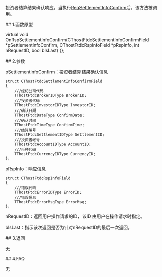<p>投资者结算结果确认响应，当执行<a href="../../CTHOSTFTDCTRADERSPI/REQSETTLEMENTINFOCONFIRM/">ReqSettlementInfoConfirm</a>后，该方法被调用。</p>
<span class="anchor" id="ead790ea-8396-4ddf-a5d7-72052007540b"></span>
## 1.函数原型
<p>virtual void OnRspSettlementInfoConfirm(CThostFtdcSettlementInfoConfirmField *pSettlementInfoConfirm, CThostFtdcRspInfoField *pRspInfo, int nRequestID, bool bIsLast) {};</p>
<span class="anchor" id="072859b8-0ab7-4580-80ae-4409be55eb5d"></span>
## 2.参数
<p>pSettlementInfoConfirm：投资者结算结果确认信息</p>
<pre><code>struct CThostFtdcSettlementInfoConfirmField
{
    ///经纪公司代码
    TThostFtdcBrokerIDType BrokerID;
    ///投资者代码
    TThostFtdcInvestorIDType InvestorID;
    ///确认日期
    TThostFtdcDateType ConfirmDate;
    ///确认时间
    TThostFtdcTimeType ConfirmTime;
    ///结算编号
    TThostFtdcSettlementIDType SettlementID;
    ///投资者帐号
    TThostFtdcAccountIDType AccountID;
    ///币种代码
    TThostFtdcCurrencyIDType CurrencyID;
};
</code></pre>
<p>pRspInfo：响应信息</p>
<pre><code>struct CThostFtdcRspInfoField
{
    ///错误代码
    TThostFtdcErrorIDType ErrorID;
    ///错误信息
    TThostFtdcErrorMsgType ErrorMsg;
};
</code></pre>
<p>nRequestID：返回用户操作请求的ID，该ID 由用户在操作请求时指定。</p>
<p>bIsLast：指示该次返回是否为针对nRequestID的最后一次返回。</p>
<span class="anchor" id="2658d128-b7d3-4709-8347-3fd386b3cb8f"></span>
## 3.返回
<p>无</p>
<span class="anchor" id="23d6d12a-b7b9-48c1-80c6-743062ed572d"></span>
## 4.FAQ
<p>无</p>
